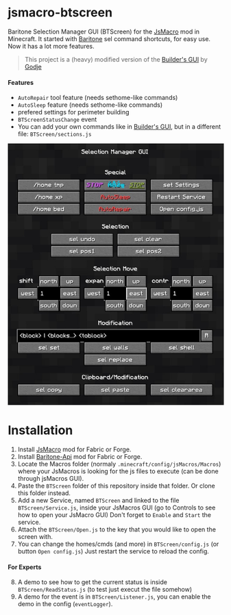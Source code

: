 # jsmacro-btscreen
Baritone Selection Manager GUI (BTScreen) for the [JsMacro](https://github.com/JsMacros/JsMacros) mod in Minecraft. It started with [Baritone](https://github.com/cabaletta/baritone) sel command shortcuts, for easy use. Now it has a lot more features.

>This project is a (heavy) modified version of the [Builder's GUI](https://github.com/Godje/builder-macro-screen) by [Godje](https://github.com/Godje)

#### Features

- `AutoRepair` tool feature (needs sethome-like commands)
- `AutoSleep` feature (needs sethome-like commands)
- prefered settings for perimeter building
- `BTScreenStatusChange` event
- You can add your own commands like in [Builder's GUI](https://github.com/Godje/builder-macro-screen), but in a different file: `BTScreen/sections.js`

![GUI Screenshot](image.jpg)

# Installation

1. Install [JsMacro](https://github.com/JsMacros/JsMacros/releases) mod for Fabric or Forge.
2. Install [Baritone-Api](https://github.com/cabaletta/baritone/releases) mod for Fabric or Forge.
3. Locate the Macros folder (normaly `.minecraft/config/jsMacros/Macros`) where your JsMacros is looking for the js files to execute (can be done through jsMacros GUI).
4. Paste the `BTScreen` folder of this repository inside that folder. Or clone this folder instead.
5. Add a new Service, named `BTScreen` and linked to the file `BTScreen/Service.js`, inside your JsMacros GUI (go to Controls to see how to open your JsMacro GUI)
   Don't forget to `Enable` and `Start` the service.
6. Attach the `BTScreen/Open.js` to the key that you would like to open the screen with.
7. You can change the homes/cmds (and more) in `BTScreen/config.js` (or button `Open config.js`)
   Just restart the service to reload the config.

#### For Experts
8. A demo to see how to get the current status is inside `BTScreen/ReadStatus.js` (to test just execut the file somehow)
7. A demo for the event is in `BTScreen/Listener.js`, you can enable the demo in the config (`eventLogger`).
